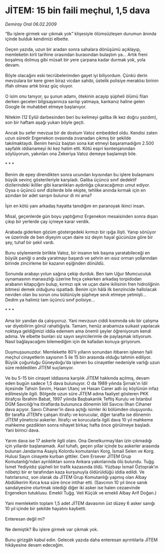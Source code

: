 # JİTEM: 15 bin faili meçhul, 1,5 dava

*Demiray Oral 06.02.2009*

<div class="taraf_structure_2col_1zq">
<div class="margen_n">



 <p>“Bu işlere girmek var çıkmak yok” klişesiyle ölümsüzleşen durumun ânında içinde bulduk kendimizi elbette. <br/><br/>Geçen yazıda, uzun bir aradan sonra sahalara dönüşümü açıklayıp, memleketin kirli tarihine orasından burasından bulaştım ya... Artık freni boşalmış dolmuş gibi müsait bir yere çarpana kadar durmak yok, yola devam. <br/><br/>Böyle olacağını eski tecrübelerimden gayet iyi biliyordum. Çünkü derin mevzulara bir kere giren biraz vicdan sahibi, üstelik polisiye meraklısı birinin iflah olması artık biraz güç oluyor. <br/><br/>O isim onu tanıyor, şu şunun adamı, ötekinin acayip şüpheli ölümü filan derken geceleri bilgisayarınıza sarılıp yatmaya, kankanız haline gelen Google ile muhabbet etmeye başlanıyor. <br/><br/>Nitekim (12 Eylül darbesinden beri bu kelimeyi galiba ilk kez doğru yazdım), son bir haftam aşağı yukarı böyle geçti. <br/><br/>Ancak bu sefer mevzua bir de dostum Vatoz embedded oldu. Kendisi zaten uzun süredir Ergenekon ovasında zıvanadan çıkmış bir şekilde takılmaktaydı. Benim henüz baştan sona kat etmeyi başaramadığım 2.500 sayfalık iddianameyi iki kez hatim etti. Kötü espri kontenjanından söylüyorum, yakınları ona Zekeriya Vatoz demeye başlamıştı bile. <br/><br/>* * *<br/><br/>Benim de epey direndikten sonra ucundan kıyısından bu işlere bulaşmamı büyük sevinç gösterileriyle karşıladı. Galiba üçüncü sınıf dedektif dizilerindeki ikililer gibi karanlıkları aydınlığa çıkaracağımızı umut ediyor. Oysa o üçüncü sınıf dizilerde bile ekipte, tehlike anında kırmak için en azından bir adet sarışın bulunur di mi ama? <br/><br/>İşin en kötü yanı arkadaş hayatta tanıdığım en paranoyak ikinci insan. <br/><br/>Misal, geçenlerde gün boyu yaptığımız Ergenekon mesaisinden sonra dışarı çıkıp bir yerlerde çay içmeye karar verdik. <br/><br/>Arabada giderken gözüm göstergedeki kırmızı bir ışığa ilişti. Yanıp sönüyor ve üzerinde de ben diyeyim uçan daire siz deyin hayal gücünüze göre bir şey, tuhaf bir şekil vardı. <br/><br/>Bunu söylememle birlikte Vatoz, bir insanın tek başına yaratabileceği en büyük paniği o anda yaratmayı başardı ve şehrin en ıssız orman yollarından birinde zincirleme bir kazanın eşiğinden dönüldü. <br/><br/>Sonunda arabayı yolun sağına çekip durduk. Ben tam Uğur Mumcuculuk oynamasının manasızlığı üzerine fırça çekerken arkadaş torpidodan arabanın kitapçığını bulup, kırmızı ışık ve uçan daire ikilisinin fren hidroliğinin bitmesi demek olduğunu ispatladı. Benim için hâlâ ilk benzincide hallolacak neviden olan bu sorun onu bütünüyle şüpheye sevk etmeye yetmişti... Dedim ya halimiz tam üçüncü sınıf polisiye... <br/><br/>* * * <br/><br/>Ama bir yandan da çalışıyoruz. Yani mevzuun ciddi kısmında sıkı bir çalışma var diyebilirim gönül rahatlığıyla. Tamam, henüz arabamıza suikast yapılacak noktaya geldiğimizi iddia edemem ama önemli şeyler öğreniyorum kendi adıma. Ve elbette bunları siz sayın seyircilerimle de paylaşmak istiyorum. Nasıl bağlayacağımı bilemediğim için de kafadan konuya giriyorum. <br/><br/>Duymuşsunuzdur. Memlekette 80’li yılların sonundan itibaren işlenen faili meçhul cinayetlerin sayısının 5 ile 15 bin arasında olduğu tahmin ediliyor. Büyük çoğunluğu Güneydoğu’da işlenen bu cinayetler nedeniyle varlığı uzun süre reddedilen JİTEM suçlanıyor. <br/><br/>Ve bu 5-15 bin cinayet iddiasına karşılık JİTEM hakkında açılmış, devam eden bugün sadece 1,5 dava bulunuyor. O da 1989 yılında Şırnak’ın İdil ilçesinde Tahsin Sevim, Hasan Utanç ve Hasan Caner adlı üç köylünün infaz edilmesiyle ilgili. Bölgede uzun süre JİTEM adına faaliyet gösteren PKK itirafçısı İbrahim Babat, 1997 yılında Başbakanlık Teftiş Kurulu ve İstanbul DGM Savcılığı’na itiraflarda bulununca dönemin İdil Savcısı İlhan Cihaner dava açıyor. Savcı Cihaner’in dava açtığı isimler iki bölümden oluşuyordu. Bir tarafta JİTEM’e çalışan itirafçı ve korucular, diğer tarafta ise dönemin JİTEM yöneticisi askerler. İtirafçı ve korucularla ilgili dava 10 yıl mahkeme mahkeme gezdikten sonra nihayet birkaç hafta önce görülmeye başladı. Yani birinci dava. <br/><br/>Yarım dava ise 17 askerle ilgili olanı. Ona Genelkurmay’dan izin çıkmadığı için yıllardır başlanamadı. Asıl tuhafı, geçen yıllar içinde bu askerler arasında bulunan Jandarma Asayiş Kolordu komutanları Korg. İsmail Selen ve Korg. Hulusi Sayın cinayete kurban gittiler. Cem Ersever JİTEM Grup Komutanlığı’ndan ayrıldıktan sonra Ankara yakınlarında ölü bulundu. Tuğg. İsmet Yediyıldız şüpheli bir trafik kazasında öldü. Yüzbaşı İsmail Öztoprak’ın nöbetçi bir er tarafından kaza kurşunuyla öldürüldüğü iddia edildi. Ve hatırlarsınız, son olarak da JİTEM Grup Komutanlığı yapmış olan Albay Abdülkerim Kırca kısa süre önce intihar etti. (Savcının 10 yıl önce sanık sandalyesine oturtmak istediği diğer iki asker ise halen cezaevinde Ergenekon tutuklusu. Emekli Tuğg. Veli Küçük ve emekli Albay Arif Doğan.) <br/><br/>Yani memleketin toplam 1,5 adet JİTEM davasının üst düzey 6 asker sanığı 10 yıl içinde bir şekilde hayatını kaybetti. <br/><br/>Enteresan değil mi? <br/><br/>Ne demiştik? Bu işlere girmek var çıkmak yok. <br/><br/>Bunu girizgâh kabul edin. Gelecek yazıda daha enteresan ayrıntılarla JİTEM hikâyesine devam edeceğim.</p>

<br/>


<div id="taraf_not">
</div>

</div>


</div>
